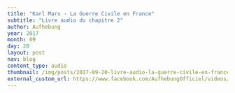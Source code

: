 ```yaml
---
title: "Karl Marx - La Guerre Civile en France"
subtitle: "Livre audio du chapitre 2"
author: Aufhebung
year: 2017
month: 09
day: 20
layout: post
nav: blog
content_type: audio
thumbnail: /img/posts/2017-09-20-livre-audio-la-guerre-civile-en-france-chapitre-2/thumbnail.jpg
external_custom_url: https://www.facebook.com/AufhebungOfficiel/videos/2100070953351847/
---
```

